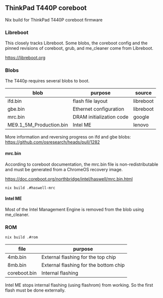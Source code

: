 ## ThinkPad T440P coreboot

Nix build for ThinkPad T440P coreboot firmware

### Libreboot

This closely tracks Libreboot. Some blobs, the coreboot config and the pinned revisions of coreboot, grub, and me_cleaner come from Libreboot.

https://libreboot.org

### Blobs

The T440p requires several blobs to boot.

| blob | purpose | source |
|------|---------|--------|
| ifd.bin | flash file layout | libreboot |
| gbe.bin | Ethernet configuration | libreboot |
| mrc.bin | DRAM initialization code | google |
| ME9.1_5M_Production.bin | Intel ME | lenovo |

More information and reversing progress on ifd and gbe blobs: https://github.com/osresearch/heads/pull/1282

#### mrc.bin

According to coreboot documentation, the mrc.bin file is non-redistributable and must be generated from a ChromeOS recovery image.

https://doc.coreboot.org/northbridge/intel/haswell/mrc.bin.html

```console
nix build .#haswell-mrc
```

#### Intel ME

Most of the Intel Management Engine is removed from the blob using me_cleaner.

### ROM

```console
nix build .#rom
```

| file | purpose |
|------|---------|
| 4mb.bin | External flashing for the top chip |
| 8mb.bin | External flashing for the bottom chip |
| coreboot.bin | Internal flashing |

Intel ME stops internal flashing (using flashrom) from working. So the first flash must be done externally.

